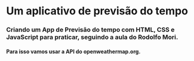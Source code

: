 # Um aplicativo de previsão do tempo
### Criando um App de Previsão do tempo com HTML, CSS e JavaScript para praticar, seguindo a aula do Rodolfo Mori.
#### Para isso vamos usar a API do openweathermap.org.




